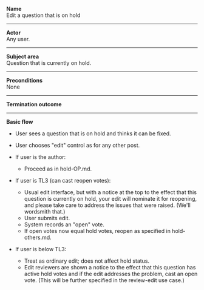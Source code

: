 **Name**  
Edit a question that is on hold

----

**Actor**  
Any user.

----

**Subject area**  
Question that is currently on hold.

----

**Preconditions**  
None

----

**Termination outcome**  


----

**Basic flow**

- User sees a question that is on hold and thinks it can be fixed.
- User chooses "edit" control as for any other post.
- If user is the author:
    - Proceed as in hold-OP.md.

- If user is TL3 (can cast reopen votes):
    - Usual edit interface, but with a notice at the top to the effect that this question is currently on hold, your edit will nominate it for reopening, and please take care to address the issues that were raised.  (We'll wordsmith that.)
    - User submits edit.
    - System records an "open" vote.
    - If open votes now equal hold votes, reopen as specified in hold-others.md.

- If user is below TL3:
    - Treat as ordinary edit; does not affect hold status.
    - Edit reviewers are shown a notice to the effect that this question has active hold votes and if the edit addresses the problem, cast an open vote.  (This will be further specified in the review-edit use case.)




